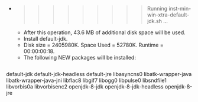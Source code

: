 * >>>>>>>>> Running inst-min-win-xtra-default-jdk.sh ...
  * After this operation, 43.6 MB of additional disk space will be used.
  * Install default-jdk.
  * Disk size = 2405980K. Space Used = 52780K. Runtime = 00:00:00:18.
  * The following NEW packages will be installed:
  ```bash
default-jdk default-jdk-headless default-jre libasyncns0 libatk-wrapper-java
libatk-wrapper-java-jni libflac8 libgif7 libogg0 libpulse0
libsndfile1 libvorbis0a libvorbisenc2 openjdk-8-jdk openjdk-8-jdk-headless
openjdk-8-jre
  ```
